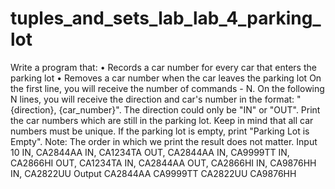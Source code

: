 # tuples_and_sets_lab_lab_4_parking_lot
Write a program that:
•	Records a car number for every car that enters the parking lot
•	Removes a car number when the car leaves the parking lot
On the first line, you will receive the number of commands - N. On the following N lines, you will receive the direction and car's number in the format: "{direction}, {car_number}". The direction could only be "IN" or "OUT". Print the car numbers which are still in the parking lot. Keep in mind that all car numbers must be unique. If the parking lot is empty, print "Parking Lot is Empty".
Note: The order in which we print the result does not matter.
Input
10
IN, CA2844AA
IN, CA1234TA
OUT, CA2844AA
IN, CA9999TT
IN, CA2866HI
OUT, CA1234TA
IN, CA2844AA
OUT, CA2866HI
IN, CA9876HH
IN, CA2822UU
Output
CA2844AA
CA9999TT
CA2822UU
CA9876HH


